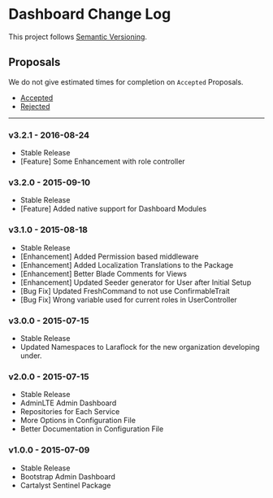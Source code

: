 # Dashboard Change Log

This project follows [Semantic Versioning](CONTRIBUTING.md).

## Proposals

We do not give estimated times for completion on `Accepted` Proposals.

- [Accepted](https://github.com/laraflock/dashboard/labels/Accepted)
- [Rejected](https://github.com/laraflock/dashboard/labels/Rejected)

---
### v3.2.1 - 2016-08-24

- Stable Release
- [Feature] Some Enhancement with role controller

### v3.2.0 - 2015-09-10

- Stable Release
- [Feature] Added native support for Dashboard Modules

### v3.1.0 - 2015-08-18

- Stable Release
- [Enhancement] Added Permission based middleware
- [Enhancement] Added Localization Translations to the Package
- [Enhancement] Better Blade Comments for Views
- [Enhancement] Updated Seeder generator for User after Initial Setup
- [Bug Fix] Updated FreshCommand to not use ConfirmableTrait
- [Bug Fix] Wrong variable used for current roles in UserController

### v3.0.0 - 2015-07-15

- Stable Release
- Updated Namespaces to Laraflock for the new organization developing under.

### v2.0.0 - 2015-07-15

- Stable Release
- AdminLTE Admin Dashboard
- Repositories for Each Service
- More Options in Configuration File
- Better Documentation in Configuration File

### v1.0.0 - 2015-07-09

- Stable Release
- Bootstrap Admin Dashboard
- Cartalyst Sentinel Package
